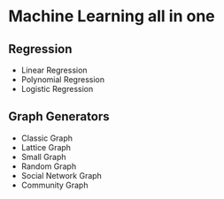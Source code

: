 # Machine Learning all in one

## Regression
- Linear Regression
- Polynomial Regression
- Logistic Regression

## Graph Generators
- Classic Graph
- Lattice Graph
- Small Graph
- Random Graph
- Social Network Graph
- Community Graph